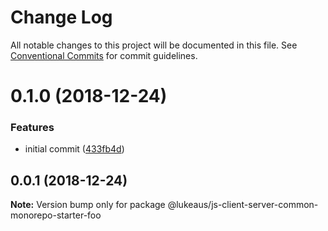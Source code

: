 # Change Log

All notable changes to this project will be documented in this file.
See [Conventional Commits](https://conventionalcommits.org) for commit guidelines.

# 0.1.0 (2018-12-24)


### Features

* initial commit ([433fb4d](https://github.com/lukeaus/js-client-server-common-monorepo-starter/commit/433fb4d))





## 0.0.1 (2018-12-24)

**Note:** Version bump only for package @lukeaus/js-client-server-common-monorepo-starter-foo
